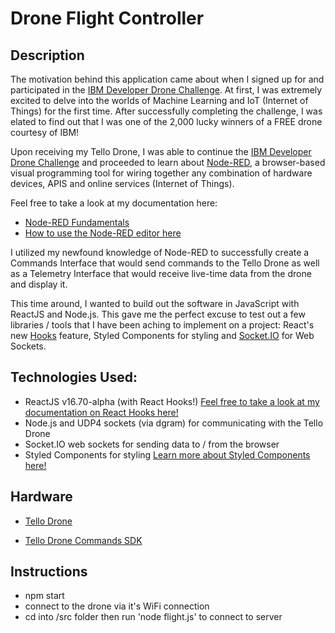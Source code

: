 
# Drone Flight Controller 

## Description

The motivation behind this application came about when I signed up for and participated in the [IBM Developer Drone Challenge](https://developer.ibm.com/blogs/2018/11/12/win-a-drone-program-a-drone-change-the-world/). At first, I was extremely excited to delve into the worlds of Machine Learning and IoT (Internet of Things) for the first time. After successfully completing the challenge, I was elated to find out that I was one of the 2,000 lucky winners of a FREE drone courtesy of IBM! 

Upon receiving my Tello Drone, I was able to continue the [IBM Developer Drone Challenge](https://developer.ibm.com/blogs/2018/11/12/win-a-drone-program-a-drone-change-the-world/) and proceeded to learn about [Node-RED](https://nodered.org/), a browser-based visual programming tool for wiring together any combination of hardware devices, APIS and online services (Internet of Things).  

Feel free to take a look at my documentation here: 
 * [Node-RED Fundamentals](https://docs.google.com/document/d/1DFHeSo29gwatkKnt4UGsEvBJAWsOynWF5ndSrw5Zp0I/edit?usp=sharing)
 * [How to use the Node-RED editor here](https://docs.google.com/document/d/1inoEIhQaOFAqo5Qo760CqlliSwFb64CJyqrscIOap34/edit?usp=sharing)

I utilized my newfound knowledge of Node-RED to successfully create a Commands Interface that would send commands to the Tello Drone as well as a Telemetry Interface that would receive live-time data from the drone and display it. 

This time around, I wanted to build out the software in JavaScript with ReactJS and Node.js. This gave me the perfect excuse to test out a few libraries / tools that I have been aching to implement on a project: React's new [Hooks](https://reactjs.org/docs/hooks-intro.html) feature, Styled Components for styling and [Socket.IO](https://socket.io/) for Web Sockets.  

## Technologies Used: 

* ReactJS v16.70-alpha (with React Hooks!) [Feel free to take a look at my documentation on React Hooks here!](https://docs.google.com/document/d/19EVvSyJFUSfULGackoqcyG2b9O_hRoBkZvj2zFiKiSc/edit?usp=sharing)
* Node.js and UDP4 sockets (via dgram) for communicating with the Tello Drone 
* Socket.IO web sockets for sending data to / from the browser
* Styled Components for styling [Learn more about Styled Components here!](https://www.styled-components.com/)

## Hardware 

* [Tello Drone](https://www.ryzerobotics.com/tello)

* [Tello Drone Commands SDK](https://dl-cdn.ryzerobotics.com/downloads/tello/20180910/Tello%20SDK%20Documentation%20EN_1.3.pdf)

## Instructions

* npm start 
* connect to the drone via it's WiFi connection
* cd into /src folder then run 'node flight.js' to connect to server